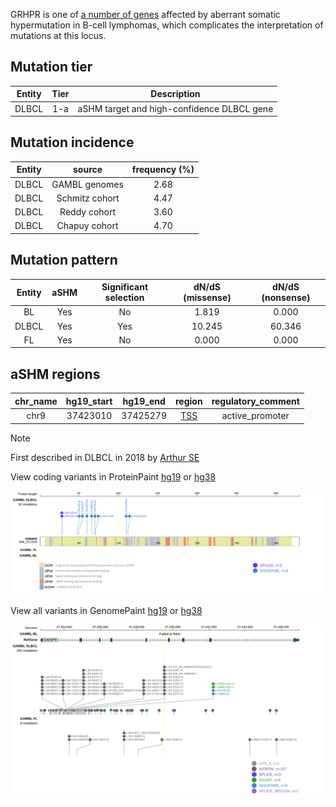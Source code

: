 GRHPR is one of [a number of genes](https://github.com/morinlab/LLMPP/wiki/ashm) affected by aberrant somatic hypermutation in B-cell lymphomas, which complicates the interpretation of mutations at this locus.

## Mutation tier

|Entity|Tier|Description               |
|:------:|:----:|--------------------------|
|DLBCL |1-a | aSHM target and high-confidence DLBCL gene|
## Mutation incidence

|Entity|source        |frequency (%)|
|:------:|:--------------:|:-------------:|
|DLBCL |GAMBL genomes |2.68         |
|DLBCL |Schmitz cohort|4.47         |
|DLBCL |Reddy cohort  |3.60         |
|DLBCL |Chapuy cohort |4.70         |

## Mutation pattern

|Entity|aSHM|Significant selection|dN/dS (missense)|dN/dS (nonsense)|
|:------:|:----:|:---------------------:|:----------------:|:----------------:|
|BL    |Yes |No                   | 1.819          | 0.000          |
|DLBCL |Yes |Yes                  |10.245          |60.346          |
|FL    |Yes |No                   | 0.000          | 0.000          |

## aSHM regions

|chr_name|hg19_start|hg19_end|region                                                                                   |regulatory_comment|
|:--------:|:----------:|:--------:|:-----------------------------------------------------------------------------------------:|:------------------:|
|chr9    |37423010  |37425279|[TSS](https://genome.ucsc.edu/s/rdmorin/GAMBL%20hg19?position=chr9%3A37423010%2D37425279)|active_promoter   |

> [!NOTE]
> First described in DLBCL in 2018 by [Arthur SE](https://pubmed.ncbi.nlm.nih.gov/30275490)


View coding variants in ProteinPaint [hg19](https://www.bcgsc.ca/downloads/morinlab/GAMBL/test/genes/GRHPR_protein.html)  or [hg38](https://www.bcgsc.ca/downloads/morinlab/GAMBL/test/genes/GRHPR_protein_hg38.html)

![image](images/proteinpaint/GRHPR_NM_012203.svg)

View all variants in GenomePaint [hg19](https://www.bcgsc.ca/downloads/morinlab/GAMBL/test/genes/GRHPR.html)  or [hg38](https://www.bcgsc.ca/downloads/morinlab/GAMBL/test/genes/GRHPR_hg38.html)

![image](images/proteinpaint/GRHPR.svg)
